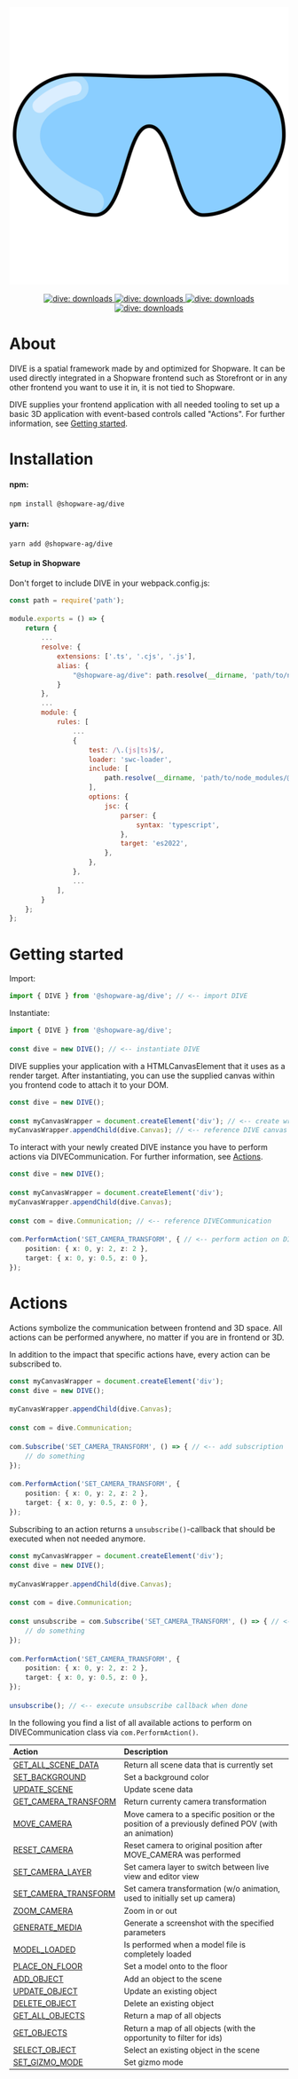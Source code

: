 <p align="center">
    <img alt="DIVE logo" src="../assets/svg/dive.svg" style="width: 100%; height: auto; max-height: 500px;">
</p>

<p align="center">
    <a href="#badge">
        <img alt="dive: downloads" src="https://img.shields.io/npm/v/%40shopware-ag%2Fdive">
    </a>
    <a href="#badge">
        <img alt="dive: downloads" src="https://img.shields.io/npm/d18m/%40shopware-ag%2Fdive">
    </a>
    <a href="#badge">
        <img alt="dive: downloads" src="https://img.shields.io/npm/l/%40shopware-ag%2Fdive">
    </a>
    <a href="#badge">
        <img alt="dive: downloads" src="https://img.shields.io/npm/types/%40shopware-ag%2Fdive">
    </a>
</p>

# About
DIVE is a spatial framework made by and optimized for Shopware. It can be used directly integrated in a Shopware frontend such as Storefront or in any other frontend you want to use it in, it is not tied to Shopware.

DIVE supplies your frontend application with all needed tooling to set up a basic 3D application with event-based controls called "Actions". For further information, see [Getting started](#getting-started).

# Installation

#### npm:
```
npm install @shopware-ag/dive
```

#### yarn:
```
yarn add @shopware-ag/dive
```

#### Setup in Shopware
Don't forget to include DIVE in your webpack.config.js:
```js
const path = require('path');

module.exports = () => {
    return {
        ...
        resolve: {
            extensions: ['.ts', '.cjs', '.js'],
            alias: {
                "@shopware-ag/dive": path.resolve(__dirname, 'path/to/node_modules/@shopware-ag/dive'),
            }
        },
        ...
        module: {
            rules: [
                ...
                {
                    test: /\.(js|ts)$/,
                    loader: 'swc-loader',
                    include: [
                        path.resolve(__dirname, 'path/to/node_modules/@shopware-ag/dive')
                    ],
                    options: {
                        jsc: {
                            parser: {
                                syntax: 'typescript',
                            },
                            target: 'es2022',
                        },
                    },
                },
                ...
            ],
        }
    };
};
```

# Getting started
Import:
```ts
import { DIVE } from '@shopware-ag/dive'; // <-- import DIVE
```

Instantiate:
```ts
import { DIVE } from '@shopware-ag/dive';

const dive = new DIVE(); // <-- instantiate DIVE
```

DIVE supplies your application with a HTMLCanvasElement that it uses as a render target. After instantiating, you can use the supplied canvas within you frontend code to attach it to your DOM.

```ts
const dive = new DIVE();

const myCanvasWrapper = document.createElement('div'); // <-- create wrapper element
myCanvasWrapper.appendChild(dive.Canvas); // <-- reference DIVE canvas
```

To interact with your newly created DIVE instance you have to perform actions via DIVECommunication. For further information, see [Actions](#actions).
```ts
const dive = new DIVE();

const myCanvasWrapper = document.createElement('div');
myCanvasWrapper.appendChild(dive.Canvas);

const com = dive.Communication; // <-- reference DIVECommunication

com.PerformAction('SET_CAMERA_TRANSFORM', { // <-- perform action on DIVECommunication
    position: { x: 0, y: 2, z: 2 },
    target: { x: 0, y: 0.5, z: 0 },
});
```

# Actions
Actions symbolize the communication between frontend and 3D space. All actions can be performed anywhere, no matter if you are in frontend or 3D.

In addition to the impact that specific actions have, every action can be subscribed to.
```ts
const myCanvasWrapper = document.createElement('div');
const dive = new DIVE();

myCanvasWrapper.appendChild(dive.Canvas);

const com = dive.Communication;

com.Subscribe('SET_CAMERA_TRANSFORM', () => { // <-- add subscription
    // do something
});

com.PerformAction('SET_CAMERA_TRANSFORM', {
    position: { x: 0, y: 2, z: 2 },
    target: { x: 0, y: 0.5, z: 0 },
});
```

Subscribing to an action returns a `unsubscribe()`-callback that should be executed when not needed anymore.
```ts
const myCanvasWrapper = document.createElement('div');
const dive = new DIVE();

myCanvasWrapper.appendChild(dive.Canvas);

const com = dive.Communication;

const unsubscribe = com.Subscribe('SET_CAMERA_TRANSFORM', () => { // <-- save unsubscribe callback
    // do something
});

com.PerformAction('SET_CAMERA_TRANSFORM', {
    position: { x: 0, y: 2, z: 2 },
    target: { x: 0, y: 0.5, z: 0 },
});

unsubscribe(); // <-- execute unsubscribe callback when done
```

In the following you find a list of all available actions to perform on DIVECommunication class via `com.PerformAction()`.

| Action                                                                    | Description
| :---                                                                      | :---
| [GET_ALL_SCENE_DATA](./src/com/actions/scene/getallscenedata.ts)          | Return all scene data that is currently set
| [SET_BACKGROUND](./src/com/actions/scene/setbackground.ts)                | Set a background color
| [UPDATE_SCENE](./src/com/actions/scene/updatescene.ts)                    | Update scene data
| [GET_CAMERA_TRANSFORM](./src/com/actions/camera/getcameratransform.ts)    | Return currenty camera transformation
| [MOVE_CAMERA](./src/com/actions/camera/movecamera.ts)                     | Move camera to a specific position or the position of a previously defined POV (with an animation)
| [RESET_CAMERA](./src/com/actions/camera/resetcamera.ts)                   | Reset camera to original position after MOVE_CAMERA was performed
| [SET_CAMERA_LAYER](./src/com/actions/camera/setcameralayer.ts)            | Set camera layer to switch between live view and editor view
| [SET_CAMERA_TRANSFORM](./src/com/actions/camera/setcameratransform.ts)    | Set camera transformation (w/o animation, used to initially set up camera)
| [ZOOM_CAMERA](./src/com/actions/camera/zoomcamera.ts)                     | Zoom in or out
| [GENERATE_MEDIA](./src/com/actions/media/generatemedia.ts)                | Generate a screenshot with the specified parameters
| [MODEL_LOADED](./src/com/actions/object/model/modelloaded.ts)             | Is performed when a model file is completely loaded
| [PLACE_ON_FLOOR](./src/com/actions/object/model/placeonfloor.ts)          | Set a model onto to the floor
| [ADD_OBJECT](./src/com/actions/object/addobject.ts)                       | Add an object to the scene
| [UPDATE_OBJECT](./src/com/actions/object/updateobject.ts)                 | Update an existing object
| [DELETE_OBJECT](./src/com/actions/object/deleteobject.ts)                 | Delete an existing object
| [GET_ALL_OBJECTS](./src/com/actions/object/getallobjects.ts)              | Return a map of all objects
| [GET_OBJECTS](./src/com/actions/object/getobjects.ts)                     | Return a map of all objects (with the opportunity to filter for ids)
| [SELECT_OBJECT](./src/com/actions/object/selectobject.ts)                 | Select an existing object in the scene
| [SET_GIZMO_MODE](./src/com/actions/toolbox/select/setgizmomode.ts)        | Set gizmo mode
